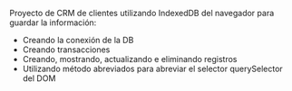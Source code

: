 Proyecto de CRM de clientes utilizando IndexedDB del navegador para guardar la información: 
- Creando la conexión de la DB
- Creando transacciones 
- Creando, mostrando, actualizando e eliminando registros
- Utilizando método abreviados para abreviar el selector querySelector del DOM

